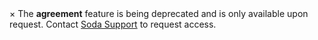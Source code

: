 <div class="info">
  <span class="closebtn" onclick="this.parentElement.style.display='none';">&times;</span>
  The <strong>agreement</strong> feature is being deprecated and is only available upon request. Contact <a href="mailto:support@soda.io">Soda Support</a> to request access.
</div>